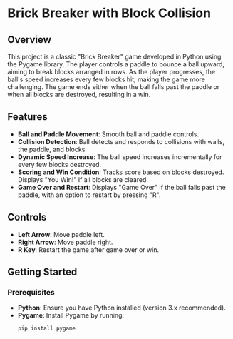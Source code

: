 # Brick Breaker with Block Collision

## Overview
This project is a classic "Brick Breaker" game developed in Python using the Pygame library. The player controls a paddle to bounce a ball upward, aiming to break blocks arranged in rows. As the player progresses, the ball's speed increases every few blocks hit, making the game more challenging. The game ends either when the ball falls past the paddle or when all blocks are destroyed, resulting in a win.

## Features
- **Ball and Paddle Movement**: Smooth ball and paddle controls.
- **Collision Detection**: Ball detects and responds to collisions with walls, the paddle, and blocks.
- **Dynamic Speed Increase**: The ball speed increases incrementally for every few blocks destroyed.
- **Scoring and Win Condition**: Tracks score based on blocks destroyed. Displays "You Win!" if all blocks are cleared.
- **Game Over and Restart**: Displays "Game Over" if the ball falls past the paddle, with an option to restart by pressing "R".

## Controls
- **Left Arrow**: Move paddle left.
- **Right Arrow**: Move paddle right.
- **R Key**: Restart the game after game over or win.

## Getting Started

### Prerequisites
- **Python**: Ensure you have Python installed (version 3.x recommended).
- **Pygame**: Install Pygame by running:
  ```bash
  pip install pygame







